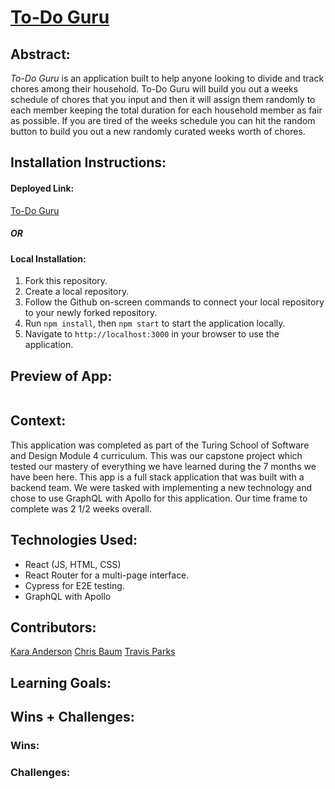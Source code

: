# [To-Do Guru](https://to-do-guru-ui.vercel.app/)


## Abstract:

[//]: <>

*To-Do Guru* is an application built to help anyone looking to divide and track chores among their household. To-Do Guru will build you out a weeks schedule of chores that you input and then it will assign them randomly to each member keeping the total duration for each household member as fair as possible. If you are tired of the weeks schedule you can hit the random button to build you out a new randomly curated weeks worth of chores. 



## Installation Instructions:

[//]: <>

#### **Deployed Link:**
[To-Do Guru](https://to-do-guru-ui.vercel.app/)

##### OR

#### **Local Installation**:
1. Fork this repository.
1. Create a local repository.
1. Follow the Github on-screen commands to connect your local repository to your newly forked repository.
1. Run `npm install`, then `npm start` to start the application locally.
1. Navigate to `http://localhost:3000` in your browser to use the application. 
  
## Preview of App:

[//]: <>
![]()

## Context:

[//]: <>

This application was completed as part of the Turing School of Software and Design Module 4 curriculum. This was our capstone project which tested our mastery of everything we have learned during the 7 months we have been here. This app is a full stack application that was built with a backend team. We were tasked with implementing a new technology and chose to use GraphQL with Apollo for this application. Our time frame to complete was 2 1/2 weeks overall.

## Technologies Used:

[//]: <>
- React (JS, HTML, CSS)
- React Router for a multi-page interface.
- Cypress for E2E testing.
- GraphQL with Apollo

## Contributors:

[//]: <>

[Kara Anderson](https://github.com/Kanderson58)
[Chris Baum](https://github.com/qrispi)
[Travis Parks](https://github.com/LeftyLincoln)


  
## Learning Goals:

[//]: <>


  
## Wins + Challenges:

[//]: <>

### Wins:


### Challenges:

